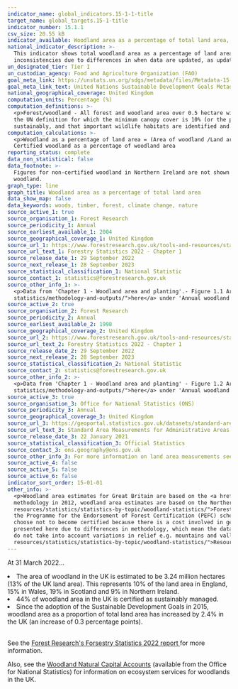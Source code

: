 ```yaml
---
indicator_name: global_indicators.15-1-1-title
target_name: global_targets.15-1-title
indicator_number: 15.1.1
csv_size: 20.55 kB
indicator_available: Woodland area as a percentage of total land area, and woodland area certified as sustainably managed as a percentage of total land area
national_indicator_description: >-
  This indicator shows total woodland area as a percentage of land area, and the area of woodland that is certified against agreed environmental standards as a percentage of land area. While the data presented by the UN uses the same source as we present here,  there may be some
  inconsistencies due to differences in when data are updated, as updated data may include revisions for earlier years.
un_designated_tier: Tier I
un_custodian_agency: Food and Agriculture Organization (FAO)
goal_meta_link: https://unstats.un.org/sdgs/metadata/files/Metadata-15-01-01.pdf
goal_meta_link_text: United Nations Sustainable Development Goals Metadata (PDF 379 KB)
national_geographical_coverage: United Kingdom
computation_units: Percentage (%)
computation_definitions: >-
  <p>Forest/woodland - All forest and woodland area over 0.5 hectare with a minimum of 20% canopy cover (25% in Northern Ireland) (or the potential to achieve it) and a minimum width of 20 metres, including areas of new planting, clearfell, windblow and restocked areas. This differs from
  the UN definition for which the minimum canopy cover is 10% (or the potential to achieve it) <p>Woodland certification - Woodland certification assesses management practices against agreed environmental standards. Certification requires that wood products are harvested legally and
  sustainably, and that important wildlife habitats are identified and are not negatively impacted by management.  Woodland certification schemes promote good forest practice and are used to demonstrate that wood or wood products come from well-managed forests.
computation_calculations: >-
  <p>Woodland as a percentage of land area = (Area of woodland /Land area ) * 100 <p> Certified woodland as a percentage of land area = (Area of certified woodland /  Woodland area) * 100 <p> Non-certified woodland as a percentage of land area = Woodland as a percentage of land area -
  Certified woodland as a percentage of woodland area
reporting_status: complete
data_non_statistical: false
data_footnote: >-
  Figures for non-certified woodland in Northern Ireland are not shown prior to 2013 due to a change in the Northern Ireland methodology. Therefore, headline figures for non-certified woodland in the UK are also not shown prior to 2013. There was no change in the methodology for certified
  woodland.
graph_type: line
graph_title: Woodland area as a percentage of total land area
data_show_map: false
data_keywords: woods, timber, forest, climate change, nature
source_active_1: true
source_organisation_1: Forest Research
source_periodicity_1: Annual
source_earliest_available_1: 2004
source_geographical_coverage_1: United Kingdom
source_url_1: https://www.forestresearch.gov.uk/tools-and-resources/statistics/data-downloads/
source_url_text_1: Forestry Statistics 2022 - Chapter 1 
source_release_date_1: 29 September 2022
source_next_release_1: 28 September 2023
source_statistical_classification_1: National Statistic 
source_contact_1: statistics@forestresearch.gov.uk
source_other_info_1: >-
  <p>Data from 'Chapter 1 - Woodland area and planting'.- Figure 1.1 Area of Woodland</p><p>The methodology used to produce annual estimates of woodland area in Great Britain can be found <a href="https://www.forestresearch.gov.uk/tools-and-resources/statistics/about-our-
  statistics/methodology-and-outputs/">here</a> under 'Annual woodland area estimates 2012'. </p>
source_active_2: true
source_organisation_2: Forest Research
source_periodicity_2: Annual
source_earliest_available_2: 1998
source_geographical_coverage_2: United Kingdom
source_url_2: https://www.forestresearch.gov.uk/tools-and-resources/statistics/data-downloads/
source_url_text_2: Forestry Statistics 2022 - Chapter 1 
source_release_date_2: 29 September 2022
source_next_release_2: 28 September 2023
source_statistical_classification_2: National Statistic 
source_contact_2: statistics@forestresearch.gov.uk
source_other_info_2: >-
  <p>Data from 'Chapter 1 - Woodland area and planting' - Figure 1.2 Area of Certified Woodland </p><p>The methodology used to produce annual estimates of woodland area in Great Britain can be found <a href="https://www.forestresearch.gov.uk/tools-and-resources/statistics/about-our-
  statistics/methodology-and-outputs/">here</a> under 'Annual woodland area estimates 2012'. </p>
source_active_3: true
source_organisation_3: Office for National Statistics (ONS)
source_periodicity_3: Annual
source_geographical_coverage_3: United Kingdom
source_url_3: https://geoportal.statistics.gov.uk/datasets/standard-area-measurements-latest-for-administrative-areas-in-the-united-kingdom-v2-1/about
source_url_text_3: Standard Area Measurements for Administrative Areas (Latest)
source_release_date_3: 22 January 2021
source_statistical_classification_3: Official Statistics
source_contact_3: ons.geography@ons.gov.uk
source_other_info_3: For more information on land area measurements see the Standard Area Measurements User Guide 2020, found in the zip file in the link to the data source.
source_active_4: false
source_active_5: false
source_active_6: false
indicator_sort_order: 15-01-01
other_info: >-
  <p>Woodland area estimates for Great Britain are based on the <a href="https://data.gov.uk/dataset/cd748245-e68c-41e4-bb1a-4728bc64163c/national-forest-inventory-woodland-england-2018">National Forest Inventory (NFI) Woodland map</a>. For Northern Ireland, following a change of
  methodology in 2012, woodland area estimates are based on the Northern Ireland Woodland Register. Figures for Northern Ireland (total and non-certified) and the whole of the UK (total and non-certified) prior to 2013 are available at <a href="https://www.forestresearch.gov.uk/tools-and-
  resources/statistics/statistics-by-topic/woodland-statistics/">Forest Research</a>, but are not shown here, as estimates before the change in methodology are not directly comparable to those after.<p>All certified woodland is certified under the Forest Stewardship Council (FSC) scheme or
  the Programme for the Endorsement of Forest Certification (PEFC) scheme, with many woodlands certified under both. Certified woodland areas are often used as an indicator of sustainable forest management, however, woodland that is not certified may also be sustainably managed. Some
  choose not to become certified because there is a cost involved in getting certified and there may be little incentive for woodland owners to get their woodlands certified if timber production is not a major objective.<p>Certification in the UK began in 1996. Data prior to 2004 are not
  presented here due to differences in methodology, which mean the data are not directly comparable.<p>New certificates may relate to existing woodland that was not previously certified, or to newly planted areas. <p>The land area and forest area measurements used here are ‘flat’ as they
  do not take into account variations in relief e.g. mountains and valleys.</p><p> For further information on the methodology and quality of woodland area estimates please see the Quality Report on the Forest Research <a href="https://www.forestresearch.gov.uk/tools-and-
  resources/statistics/statistics-by-topic/woodland-statistics/">Resources page</a>. Data follows the UN specification for this indicator. This indicator has been identified in collaboration with topic experts.
---
```

 At 31 March 2022...

<li>The area of woodland in the UK is estimated to be 3.24 million hectares (13% of the UK land area). This represents 10% of the land area in England, 15% in Wales, 19% in Scotland and 9% in Northern Ireland.</li>
<li>44% of woodland area in the UK is certified as sustainably managed.</li>
<li>Since the adoption of the Sustainable Development Goals in 2015, woodland area as a proportion of total land area has increased by 2.4% in the UK (an increase of 0.3 percentage points).</li>
<br>
    
See the [Forest Research's Forsestry Statistics 2022 report ](https://www.forestresearch.gov.uk/tools-and-resources/statistics/statistics-by-topic/woodland-statistics/) for more information.
    
Also, see the [Woodland Natural Capital Accounts](https://www.ons.gov.uk/economy/environmentalaccounts/bulletins/woodlandnaturalcapitalaccountsuk/2022) (available from the Office for National Statistics) for information on ecosystem services for woodlands in the UK.
